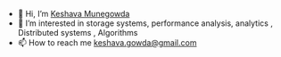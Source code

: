 - 👋 Hi, I’m [Keshava Munegowda](https://kmgowda.github.io/kmgowda/)
- 👀 I’m interested in storage systems, performance analysis, analytics , Distributed systems , Algorithms
- 📫 How to reach me  keshava.gowda@gmail.com

<!---
kmgowda/kmgowda is a ✨ special ✨ repository because its `README.md` (this file) appears on your GitHub profile.
You can click the Preview link to take a look at your changes.
--->
